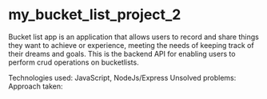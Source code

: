 # my_bucket_list_project_2
Bucket list app is an application that allows users to record and share things they want to achieve or experience, meeting the needs of keeping track of their dreams and goals. This is the backend API for enabling users to perform crud operations on bucketlists.


Technologies used: JavaScript, NodeJs/Express
Unsolved problems:
Approach taken: 
